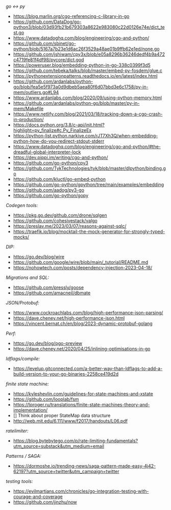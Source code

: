 *go <-> py*
- https://blog.marlin.org/cgo-referencing-c-library-in-go
- https://github.com/DataDog/go-python3/blob/03d93fb21b679303a8622e983080c22d0126e74e/dict_test.go
- https://www.datadoghq.com/blog/engineering/cgo-and-python/
- https://github.com/sbinet/go-python/blob/5167a7b23e1d6ac26f3529a48ae01b9ffb62e1ed/none.go
- https://github.com/jshiwam/cpy3x/blob/e05a8296b36246dedf4b9a472c4719fe81f4df98/pycore/dict.god
- https://poweruser.blog/embedding-python-in-go-338c0399f3d5
- https://github.com/tebeka/talks/blob/master/embed-py-fosdem/glue.c
- https://pythonextensionpatterns.readthedocs.io/en/latest/index.html
- https://github.com/ardanlabs/python-go/blob/fea5e5f973a0d9dbeb5aea80f6d07bbd3e6c1758/py-in-mem/outliers.go#L94
- https://www.ardanlabs.com/blog/2020/09/using-python-memory.html
- https://github.com/ardanlabs/python-go/blob/master/py-in-mem/Makefile
- https://www.netlify.com/blog/2021/03/18/tracking-down-a-cgo-crash-in-production/
- https://docs.python.org/3.8/c-api/init.html?highlight=py_finalize#c.Py_FinalizeEx
- https://python-list.python.narkive.com/rJT7Xh3Q/when-embedding-python-how-do-you-redirect-stdout-stderr
- https://www.datadoghq.com/blog/engineering/cgo-and-python/#the-dreadful-global-interpreter-lock
- https://dev.pippi.im/writing/cgo-and-python/
- https://github.com/go-python/cpy3
- https://github.com/TykTechnologies/tyk/blob/master/dlpython/binding.go
- https://github.com/kluctl/go-embed-python
- https://github.com/go-python/gpython/tree/main/examples/embedding
- https://github.com/aadog/py3-go
- https://github.com/go-python/gopy

*Codegen tools:*
- https://pkg.go.dev/github.com/drone/sqlgen
- https://github.com/cohesivestack/valgo
- https://preslav.me/2023/03/07/reasons-against-sqlc/
- https://traefik.io/blog/mocktail-the-mock-generator-for-strongly-typed-mocks/

*DIP:*
- https://go.dev/blog/wire
- https://github.com/google/wire/blob/main/_tutorial/README.md
- https://nohowtech.com/posts/dependency-injection-2023-04-18/

*Migrations and SQL:*
- https://github.com/pressly/goose
- https://github.com/amacneil/dbmate

*JSON/Protobuf:*
- https://www.cockroachlabs.com/blog/high-performance-json-parsing/
- https://dave.cheney.net/high-performance-json.html
- https://vincent.bernat.ch/en/blog/2023-dynamic-protobuf-golang

*Perf:*
- https://go.dev/blog/pgo-preview
- https://dave.cheney.net/2020/04/25/inlining-optimisations-in-go

*ldflags/compile:*
- https://levelup.gitconnected.com/a-better-way-than-ldflags-to-add-a-build-version-to-your-go-binaries-2258ce419d2d

*finite state machine:*
- https://kyleshevlin.com/guidelines-for-state-machines-and-xstate
- https://github.com/looplab/fsm
- https://tproger.ru/translations/finite-state-machines-theory-and-implementation/
- [] Think about proper StateMap data structure
- http://web.mit.edu/6.111/www/f2017/handouts/L06.pdf

*ratelimiter:*
- https://blog.bytebytego.com/p/rate-limiting-fundamentals?utm_source=substack&utm_medium=email

*Patterns / SAGA:*
- https://dormoshe.io/trending-news/saga-pattern-made-easy-4j42-62197?utm_source=twitter&utm_campaign=twitter

*testing tools:*
- https://evilmartians.com/chronicles/go-integration-testing-with-courage-and-coverage
- https://github.com/jinzhu/now
